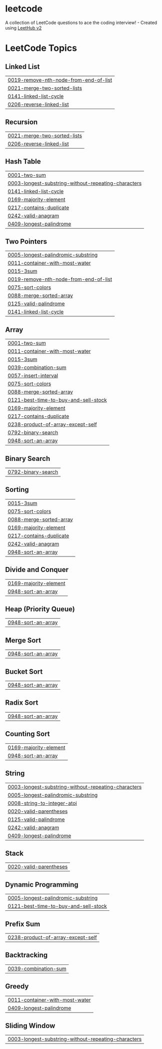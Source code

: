 # leetcode
A collection of LeetCode questions to ace the coding interview! - Created using [LeetHub v2](https://github.com/arunbhardwaj/LeetHub-2.0)

<!---LeetCode Topics Start-->
# LeetCode Topics
## Linked List
|  |
| ------- |
| [0019-remove-nth-node-from-end-of-list](https://github.com/seokki96/leetcode/tree/master/0019-remove-nth-node-from-end-of-list) |
| [0021-merge-two-sorted-lists](https://github.com/seokki96/leetcode/tree/master/0021-merge-two-sorted-lists) |
| [0141-linked-list-cycle](https://github.com/seokki96/leetcode/tree/master/0141-linked-list-cycle) |
| [0206-reverse-linked-list](https://github.com/seokki96/leetcode/tree/master/0206-reverse-linked-list) |
## Recursion
|  |
| ------- |
| [0021-merge-two-sorted-lists](https://github.com/seokki96/leetcode/tree/master/0021-merge-two-sorted-lists) |
| [0206-reverse-linked-list](https://github.com/seokki96/leetcode/tree/master/0206-reverse-linked-list) |
## Hash Table
|  |
| ------- |
| [0001-two-sum](https://github.com/seokki96/leetcode/tree/master/0001-two-sum) |
| [0003-longest-substring-without-repeating-characters](https://github.com/seokki96/leetcode/tree/master/0003-longest-substring-without-repeating-characters) |
| [0141-linked-list-cycle](https://github.com/seokki96/leetcode/tree/master/0141-linked-list-cycle) |
| [0169-majority-element](https://github.com/seokki96/leetcode/tree/master/0169-majority-element) |
| [0217-contains-duplicate](https://github.com/seokki96/leetcode/tree/master/0217-contains-duplicate) |
| [0242-valid-anagram](https://github.com/seokki96/leetcode/tree/master/0242-valid-anagram) |
| [0409-longest-palindrome](https://github.com/seokki96/leetcode/tree/master/0409-longest-palindrome) |
## Two Pointers
|  |
| ------- |
| [0005-longest-palindromic-substring](https://github.com/seokki96/leetcode/tree/master/0005-longest-palindromic-substring) |
| [0011-container-with-most-water](https://github.com/seokki96/leetcode/tree/master/0011-container-with-most-water) |
| [0015-3sum](https://github.com/seokki96/leetcode/tree/master/0015-3sum) |
| [0019-remove-nth-node-from-end-of-list](https://github.com/seokki96/leetcode/tree/master/0019-remove-nth-node-from-end-of-list) |
| [0075-sort-colors](https://github.com/seokki96/leetcode/tree/master/0075-sort-colors) |
| [0088-merge-sorted-array](https://github.com/seokki96/leetcode/tree/master/0088-merge-sorted-array) |
| [0125-valid-palindrome](https://github.com/seokki96/leetcode/tree/master/0125-valid-palindrome) |
| [0141-linked-list-cycle](https://github.com/seokki96/leetcode/tree/master/0141-linked-list-cycle) |
## Array
|  |
| ------- |
| [0001-two-sum](https://github.com/seokki96/leetcode/tree/master/0001-two-sum) |
| [0011-container-with-most-water](https://github.com/seokki96/leetcode/tree/master/0011-container-with-most-water) |
| [0015-3sum](https://github.com/seokki96/leetcode/tree/master/0015-3sum) |
| [0039-combination-sum](https://github.com/seokki96/leetcode/tree/master/0039-combination-sum) |
| [0057-insert-interval](https://github.com/seokki96/leetcode/tree/master/0057-insert-interval) |
| [0075-sort-colors](https://github.com/seokki96/leetcode/tree/master/0075-sort-colors) |
| [0088-merge-sorted-array](https://github.com/seokki96/leetcode/tree/master/0088-merge-sorted-array) |
| [0121-best-time-to-buy-and-sell-stock](https://github.com/seokki96/leetcode/tree/master/0121-best-time-to-buy-and-sell-stock) |
| [0169-majority-element](https://github.com/seokki96/leetcode/tree/master/0169-majority-element) |
| [0217-contains-duplicate](https://github.com/seokki96/leetcode/tree/master/0217-contains-duplicate) |
| [0238-product-of-array-except-self](https://github.com/seokki96/leetcode/tree/master/0238-product-of-array-except-self) |
| [0792-binary-search](https://github.com/seokki96/leetcode/tree/master/0792-binary-search) |
| [0948-sort-an-array](https://github.com/seokki96/leetcode/tree/master/0948-sort-an-array) |
## Binary Search
|  |
| ------- |
| [0792-binary-search](https://github.com/seokki96/leetcode/tree/master/0792-binary-search) |
## Sorting
|  |
| ------- |
| [0015-3sum](https://github.com/seokki96/leetcode/tree/master/0015-3sum) |
| [0075-sort-colors](https://github.com/seokki96/leetcode/tree/master/0075-sort-colors) |
| [0088-merge-sorted-array](https://github.com/seokki96/leetcode/tree/master/0088-merge-sorted-array) |
| [0169-majority-element](https://github.com/seokki96/leetcode/tree/master/0169-majority-element) |
| [0217-contains-duplicate](https://github.com/seokki96/leetcode/tree/master/0217-contains-duplicate) |
| [0242-valid-anagram](https://github.com/seokki96/leetcode/tree/master/0242-valid-anagram) |
| [0948-sort-an-array](https://github.com/seokki96/leetcode/tree/master/0948-sort-an-array) |
## Divide and Conquer
|  |
| ------- |
| [0169-majority-element](https://github.com/seokki96/leetcode/tree/master/0169-majority-element) |
| [0948-sort-an-array](https://github.com/seokki96/leetcode/tree/master/0948-sort-an-array) |
## Heap (Priority Queue)
|  |
| ------- |
| [0948-sort-an-array](https://github.com/seokki96/leetcode/tree/master/0948-sort-an-array) |
## Merge Sort
|  |
| ------- |
| [0948-sort-an-array](https://github.com/seokki96/leetcode/tree/master/0948-sort-an-array) |
## Bucket Sort
|  |
| ------- |
| [0948-sort-an-array](https://github.com/seokki96/leetcode/tree/master/0948-sort-an-array) |
## Radix Sort
|  |
| ------- |
| [0948-sort-an-array](https://github.com/seokki96/leetcode/tree/master/0948-sort-an-array) |
## Counting Sort
|  |
| ------- |
| [0169-majority-element](https://github.com/seokki96/leetcode/tree/master/0169-majority-element) |
| [0948-sort-an-array](https://github.com/seokki96/leetcode/tree/master/0948-sort-an-array) |
## String
|  |
| ------- |
| [0003-longest-substring-without-repeating-characters](https://github.com/seokki96/leetcode/tree/master/0003-longest-substring-without-repeating-characters) |
| [0005-longest-palindromic-substring](https://github.com/seokki96/leetcode/tree/master/0005-longest-palindromic-substring) |
| [0008-string-to-integer-atoi](https://github.com/seokki96/leetcode/tree/master/0008-string-to-integer-atoi) |
| [0020-valid-parentheses](https://github.com/seokki96/leetcode/tree/master/0020-valid-parentheses) |
| [0125-valid-palindrome](https://github.com/seokki96/leetcode/tree/master/0125-valid-palindrome) |
| [0242-valid-anagram](https://github.com/seokki96/leetcode/tree/master/0242-valid-anagram) |
| [0409-longest-palindrome](https://github.com/seokki96/leetcode/tree/master/0409-longest-palindrome) |
## Stack
|  |
| ------- |
| [0020-valid-parentheses](https://github.com/seokki96/leetcode/tree/master/0020-valid-parentheses) |
## Dynamic Programming
|  |
| ------- |
| [0005-longest-palindromic-substring](https://github.com/seokki96/leetcode/tree/master/0005-longest-palindromic-substring) |
| [0121-best-time-to-buy-and-sell-stock](https://github.com/seokki96/leetcode/tree/master/0121-best-time-to-buy-and-sell-stock) |
## Prefix Sum
|  |
| ------- |
| [0238-product-of-array-except-self](https://github.com/seokki96/leetcode/tree/master/0238-product-of-array-except-self) |
## Backtracking
|  |
| ------- |
| [0039-combination-sum](https://github.com/seokki96/leetcode/tree/master/0039-combination-sum) |
## Greedy
|  |
| ------- |
| [0011-container-with-most-water](https://github.com/seokki96/leetcode/tree/master/0011-container-with-most-water) |
| [0409-longest-palindrome](https://github.com/seokki96/leetcode/tree/master/0409-longest-palindrome) |
## Sliding Window
|  |
| ------- |
| [0003-longest-substring-without-repeating-characters](https://github.com/seokki96/leetcode/tree/master/0003-longest-substring-without-repeating-characters) |
<!---LeetCode Topics End-->
